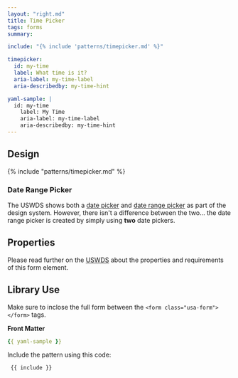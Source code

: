 ```yaml
---
layout: "right.md"
title: Time Picker
tags: forms
summary:

include: "{% include 'patterns/timepicker.md' %}"

timepicker:
  id: my-time
  label: What time is it?
  aria-label: my-time-label
  aria-describedby: my-time-hint

yaml-sample: |
  id: my-time
    label: My Time
    aria-label: my-time-label
    aria-describedby: my-time-hint
---
```


## Design
{% include "patterns/timepicker.md" %}

### Date Range Picker
The USWDS shows both a [date picker](https://designsystem.digital.gov/components/date-picker/) and [date range picker](https://designsystem.digital.gov/components/date-range-picker/) as part of the design system. However, there isn't a difference between the two... the date range picker is created by simply using **two** date pickers.

## Properties
Please read further on the [USWDS](https://designsystem.digital.gov/components/date-picker/#using-the-date-picker-component-2) about the properties and requirements of this form element.

## Library Use
Make sure to inclose the full form between the `<form class="usa-form"> </form>` tags.


**Front Matter**
``` yml
{{ yaml-sample }}
```

Include the pattern using this code:

``` markdown
 {{ include }}
